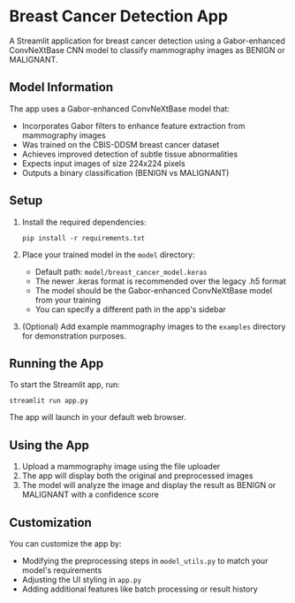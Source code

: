 # Breast Cancer Detection App

A Streamlit application for breast cancer detection using a Gabor-enhanced ConvNeXtBase CNN model to classify mammography images as BENIGN or MALIGNANT.

## Model Information

The app uses a Gabor-enhanced ConvNeXtBase model that:
- Incorporates Gabor filters to enhance feature extraction from mammography images
- Was trained on the CBIS-DDSM breast cancer dataset
- Achieves improved detection of subtle tissue abnormalities
- Expects input images of size 224x224 pixels
- Outputs a binary classification (BENIGN vs MALIGNANT)

## Setup

1. Install the required dependencies:
   ```
   pip install -r requirements.txt
   ```

2. Place your trained model in the `model` directory:
   - Default path: `model/breast_cancer_model.keras`
   - The newer .keras format is recommended over the legacy .h5 format
   - The model should be the Gabor-enhanced ConvNeXtBase model from your training
   - You can specify a different path in the app's sidebar

3. (Optional) Add example mammography images to the `examples` directory for demonstration purposes.

## Running the App

To start the Streamlit app, run:
```
streamlit run app.py
```

The app will launch in your default web browser.

## Using the App

1. Upload a mammography image using the file uploader
2. The app will display both the original and preprocessed images
3. The model will analyze the image and display the result as BENIGN or MALIGNANT with a confidence score

## Customization

You can customize the app by:
- Modifying the preprocessing steps in `model_utils.py` to match your model's requirements
- Adjusting the UI styling in `app.py`
- Adding additional features like batch processing or result history 